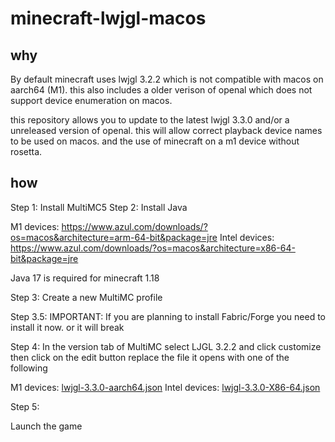 # minecraft-lwjgl-macos

## why
By default minecraft uses lwjgl 3.2.2 which is not compatible with macos on aarch64 (M1).
this also includes a older verison of openal which does not support device enumeration on macos.

this repository allows you to update to the latest lwjgl 3.3.0 and/or a unreleased version of openal.
this will allow correct playback device names to be used on macos.
and the use of minecraft on a m1 device without rosetta.

## how

Step 1:
Install MultiMC5
Step 2:
Install Java

M1 devices: https://www.azul.com/downloads/?os=macos&architecture=arm-64-bit&package=jre
Intel devices: https://www.azul.com/downloads/?os=macos&architecture=x86-64-bit&package=jre

Java 17 is required for minecraft 1.18

Step 3:
Create a new MultiMC profile

Step 3.5:
IMPORTANT:
If you are planning to install Fabric/Forge you need to install it now. or it will break


Step 4:
In the version tab of MultiMC select LJGL 3.2.2 and click customize
then click on the edit button
replace the file it opens with one of the following

M1 devices: [lwjgl-3.3.0-aarch64.json](lwjgl-3.3.0-aarch64.json)
Intel devices: [lwjgl-3.3.0-X86-64.json](lwjgl-3.3.0-X86-64.json)

Step 5:

Launch the game
